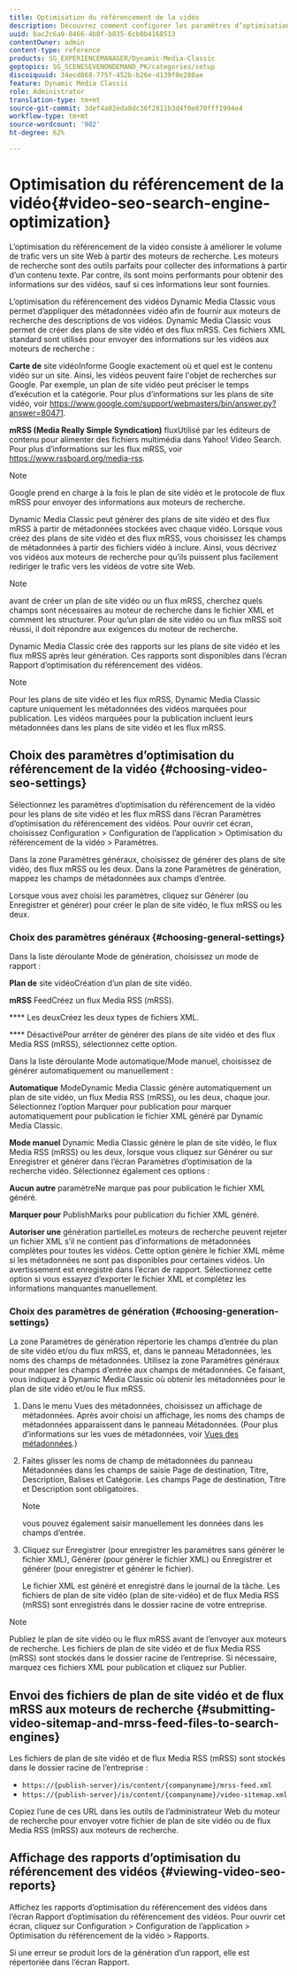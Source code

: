 ```yaml
---
title: Optimisation du référencement de la vidéo
description: Découvrez comment configurer les paramètres d’optimisation du référencement des vidéos.
uuid: bac2c6a9-8466-4b8f-b835-6cb0b4168513
contentOwner: admin
content-type: reference
products: SG_EXPERIENCEMANAGER/Dynamic-Media-Classic
geptopics: SG_SCENESEVENONDEMAND_PK/categories/setup
discoiquuid: 34ecd868-775f-452b-b26e-d139f0e280ae
feature: Dynamic Media Classic
role: Administrator
translation-type: tm+mt
source-git-commit: 3def4a02eda8dc36f2811b3d4f0e870fff1994e4
workflow-type: tm+mt
source-wordcount: '982'
ht-degree: 62%

---
```



# Optimisation du référencement de la vidéo{#video-seo-search-engine-optimization}

L’optimisation du référencement de la vidéo consiste à améliorer le volume de trafic vers un site Web à partir des moteurs de recherche. Les moteurs de recherche sont des outils parfaits pour collecter des informations à partir d’un contenu texte. Par contre, ils sont moins performants pour obtenir des informations sur des vidéos, sauf si ces informations leur sont fournies.

L’optimisation du référencement des vidéos Dynamic Media Classic vous permet d’appliquer des métadonnées vidéo afin de fournir aux moteurs de recherche des descriptions de vos vidéos. Dynamic Media Classic vous permet de créer des plans de site vidéo et des flux mRSS. Ces fichiers XML standard sont utilisés pour envoyer des informations sur les vidéos aux moteurs de recherche :

**Carte de** site vidéoInforme Google exactement où et quel est le contenu vidéo sur un site. Ainsi, les vidéos peuvent faire l&#39;objet de recherches sur Google. Par exemple, un plan de site vidéo peut préciser le temps d’exécution et la catégorie. Pour plus d’informations sur les plans de site vidéo, voir https://www.google.com/support/webmasters/bin/answer.py?answer=80471.

**mRSS (Media Really Simple Syndication)** fluxUtilisé par les éditeurs de contenu pour alimenter des fichiers multimédia dans Yahoo! Video Search. Pour plus d’informations sur les flux mRSS, voir https://www.rssboard.org/media-rss.

>[!NOTE]
>
>Google prend en charge à la fois le plan de site vidéo et le protocole de flux mRSS pour envoyer des informations aux moteurs de recherche.

Dynamic Media Classic peut générer des plans de site vidéo et des flux mRSS à partir de métadonnées stockées avec chaque vidéo. Lorsque vous créez des plans de site vidéo et des flux mRSS, vous choisissez les champs de métadonnées à partir des fichiers vidéo à inclure. Ainsi, vous décrivez vos vidéos aux moteurs de recherche pour qu’ils puissent plus facilement rediriger le trafic vers les vidéos de votre site Web.

>[!NOTE]
>
>avant de créer un plan de site vidéo ou un flux mRSS, cherchez quels champs sont nécessaires au moteur de recherche dans le fichier XML et comment les structurer. Pour qu’un plan de site vidéo ou un flux mRSS soit réussi, il doit répondre aux exigences du moteur de recherche.

Dynamic Media Classic crée des rapports sur les plans de site vidéo et les flux mRSS après leur génération. Ces rapports sont disponibles dans l’écran Rapport d’optimisation du référencement des vidéos.

>[!NOTE]
>
>Pour les plans de site vidéo et les flux mRSS, Dynamic Media Classic capture uniquement les métadonnées des vidéos marquées pour publication. Les vidéos marquées pour la publication incluent leurs métadonnées dans les plans de site vidéo et les flux mRSS.

## Choix des paramètres d’optimisation du référencement de la vidéo {#choosing-video-seo-settings}

Sélectionnez les paramètres d’optimisation du référencement de la vidéo pour les plans de site vidéo et les flux mRSS dans l’écran Paramètres d’optimisation du référencement des vidéos. Pour ouvrir cet écran, choisissez Configuration > Configuration de l’application > Optimisation du référencement de la vidéo > Paramètres.

Dans la zone Paramètres généraux, choisissez de générer des plans de site vidéo, des flux mRSS ou les deux. Dans la zone Paramètres de génération, mappez les champs de métadonnées aux champs d’entrée.

Lorsque vous avez choisi les paramètres, cliquez sur Générer (ou Enregistrer et générer) pour créer le plan de site vidéo, le flux mRSS ou les deux.

### Choix des paramètres généraux  {#choosing-general-settings}

Dans la liste déroulante Mode de génération, choisissez un mode de rapport :

**Plan de** site vidéoCréation d’un plan de site vidéo.

**mRSS** FeedCréez un flux Media RSS (mRSS).

**** Les deuxCréez les deux types de fichiers XML.

**** DésactivéPour arrêter de générer des plans de site vidéo et des flux Media RSS (mRSS), sélectionnez cette option.

Dans la liste déroulante Mode automatique/Mode manuel, choisissez de générer automatiquement ou manuellement :

**Automatique** ModeDynamic Media Classic génère automatiquement un plan de site vidéo, un flux Media RSS (mRSS), ou les deux, chaque jour. Sélectionnez l’option Marquer pour publication pour marquer automatiquement pour publication le fichier XML généré par Dynamic Media Classic.

**Mode manuel** Dynamic Media Classic génère le plan de site vidéo, le flux Media RSS (mRSS) ou les deux, lorsque vous cliquez sur Générer ou sur Enregistrer et générer dans l’écran Paramètres d’optimisation de la recherche vidéo. Sélectionnez également ces options :

**Aucun autre** paramètreNe marque pas pour publication le fichier XML généré.

**Marquer pour** PublishMarks pour publication du fichier XML généré.

**Autoriser une** génération partielleLes moteurs de recherche peuvent rejeter un fichier XML s’il ne contient pas d’informations de métadonnées complètes pour toutes les vidéos. Cette option génère le fichier XML même si les métadonnées ne sont pas disponibles pour certaines vidéos. Un avertissement est enregistré dans l’écran de rapport. Sélectionnez cette option si vous essayez d’exporter le fichier XML et complétez les informations manquantes manuellement.

### Choix des paramètres de génération  {#choosing-generation-settings}

La zone Paramètres de génération répertorie les champs d’entrée du plan de site vidéo et/ou du flux mRSS, et, dans le panneau Métadonnées, les noms des champs de métadonnées. Utilisez la zone Paramètres généraux pour mapper les champs d’entrée aux champs de métadonnées. Ce faisant, vous indiquez à Dynamic Media Classic où obtenir les métadonnées pour le plan de site vidéo et/ou le flux mRSS.

1. Dans le menu Vues des métadonnées, choisissez un affichage de métadonnées. Après avoir choisi un affichage, les noms des champs de métadonnées apparaissent dans le panneau Métadonnées. (Pour plus d’informations sur les vues de métadonnées, voir [Vues des métadonnées](application-setup.md#metadata_views).)
1. Faites glisser les noms de champ de métadonnées du panneau Métadonnées dans les champs de saisie Page de destination, Titre, Description, Balises et Catégorie. Les champs Page de destination, Titre et Description sont obligatoires.

   >[!NOTE]
   >
   >vous pouvez également saisir manuellement les données dans les champs d’entrée.

1. Cliquez sur Enregistrer (pour enregistrer les paramètres sans générer le fichier XML), Générer (pour générer le fichier XML) ou Enregistrer et générer (pour enregistrer et générer le fichier).

   Le fichier XML est généré et enregistré dans le journal de la tâche. Les fichiers de plan de site vidéo (plan de site-vidéo) et de flux Media RSS (mRSS) sont enregistrés dans le dossier racine de votre entreprise.

>[!NOTE]
>
>Publiez le plan de site vidéo ou le flux mRSS avant de l’envoyer aux moteurs de recherche. Les fichiers de plan de site vidéo et de flux Media RSS (mRSS) sont stockés dans le dossier racine de l’entreprise. Si nécessaire, marquez ces fichiers XML pour publication et cliquez sur Publier.

## Envoi des fichiers de plan de site vidéo et de flux mRSS aux moteurs de recherche  {#submitting-video-sitemap-and-mrss-feed-files-to-search-engines}

Les fichiers de plan de site vidéo et de flux Media RSS (mRSS) sont stockés dans le dossier racine de l’entreprise :

* `https://{publish-server}/is/content/{companyname}/mrss-feed.xml`
* `https://{publish-server}/is/content/{companyname}/video-sitemap.xml`

Copiez l’une de ces URL dans les outils de l’administrateur Web du moteur de recherche pour envoyer votre fichier de plan de site vidéo ou de flux Media RSS (mRSS) aux moteurs de recherche.

## Affichage des rapports d’optimisation du référencement des vidéos  {#viewing-video-seo-reports}

Affichez les rapports d’optimisation du référencement des vidéos dans l’écran Rapport d’optimisation du référencement des vidéos. Pour ouvrir cet écran, cliquez sur Configuration > Configuration de l’application > Optimisation du référencement de la vidéo > Rapports.

Si une erreur se produit lors de la génération d’un rapport, elle est répertoriée dans l’écran Rapport.
